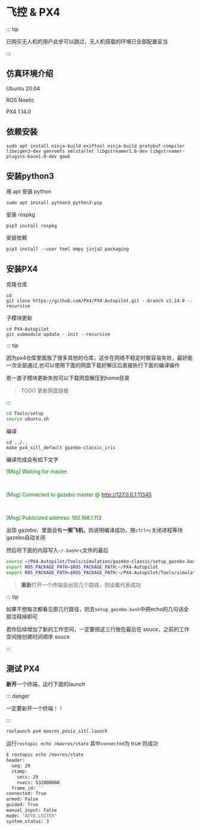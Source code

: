# 飞控 & PX4

::: tip

已购买无人机的用户此步可以跳过，无人机搭载的环境已全部配置妥当

:::

## 仿真环境介绍

Ubuntu 20.04

ROS Noetic

PX4 1.14.0

## 依赖安装

```
sudo apt install ninja-build exiftool ninja-build protobuf-compiler libeigen3-dev genromfs xmlstarlet libgstreamer1.0-dev libgstreamer-plugins-base1.0-dev gawk
```

## 安装python3

用 apt 安装 python

```
sudo apt install python3 python3-pip
```

安装 rospkg

```
pip3 install rospkg
```

安装依赖

```
pip3 install --user toml empy jinja2 packaging
```

## 安装PX4

克隆仓库

```
cd
git clone https://github.com/PX4/PX4-Autopilot.git --branch v1.14.0 --recursive
```

子模块更新

```
cd PX4-Autopilot
git submodule update --init --recursive
```

::: tip

因为px4仓库里面放了很多其他的仓库，这步在网络不稳定时极容易失败，最好能一次全部通过,也可以使用下面的网盘下载好解压后直接执行下面的编译操作

若一直子模块更新失败可以下载网盘解压到home目录

> TODO 更新网盘链接

:::

```sh
cd Tools/setup
source ubuntu.sh
```

编译

```
cd ../..
make px4_sitl_default gazebo-classic_iris
```

编译完成会有如下文字

<font color="green">[Msg] Waiting for master.</font>

<br>

<font color="green">[Msg] Connected to gazebo master @ http://127.0.0.1:11345</font>

<br>

<font color="green">[Msg] Publicized address: 192.168.1.113</font>

出现 gazebo，里面会有**一架飞机**，则说明编译成功，按`ctrl+c`关闭进程等待gazebo自动关闭

然后将下面的内容写入`~/.bashrc`文件的最后

```bash
source ~/PX4-Autopilot/Tools/simulation/gazebo-classic/setup_gazebo.bash ~/PX4-Autopilot ~/PX4-Autopilot/build/px4_sitl_default
export ROS_PACKAGE_PATH=$ROS_PACKAGE_PATH:~/PX4-Autopilot
export ROS_PACKAGE_PATH=$ROS_PACKAGE_PATH:~/PX4-Autopilot/Tools/simulation/gazebo-classic/sitl_gazebo-classic
```

> **重新**打开一个终端会出现几个路径，则设置代表成功
>

::: tip

如果不想每次都看见那几行路径，则去`setup_gazebo.bash`中把echo的几句话全部注释掉即可

若你后续增加了新的工作空间，一定要把这三行放在最后在 souce，之前的工作空间按创建时间顺序 souce

:::

## 测试 PX4

**新开**一个终端，运行下面的launch

::: danger

一定要新开一个终端！！

:::

```bash
roslaunch px4 mavros_posix_sitl.launch
```

运行`rostopic echo /mavros/state`   其中`connected`为 true 则成功

```bash
$ rostopic echo /mavros/state
header: 
  seq: 29
  stamp: 
    secs: 29
    nsecs: 532000000
  frame_id: ''
connected: True
armed: False
guided: True
manual_input: False
mode: "AUTO.LOITER"
system_status: 3
```

